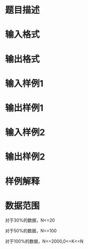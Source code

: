 

# 题目描述



# 输入格式



# 输出格式



# 输入样例1



# 输出样例1



# 输入样例2



# 输出样例2



# 样例解释



# 数据范围


<p>
对于30%的数据，N&lt;=20
</p>
<p>
对于50%的数据，N&lt;=100
</p>
<p>
对于100%的数据，N&lt;=2000,0&lt;=K&lt;=N
</p>
